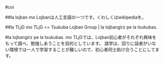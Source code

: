 #coi

##la lojban mo
Lojbanは人工言語の一つです。くわしくはwikipediaを。

##la TLjG mo
TLjG == Tsukuba Lojban Group | la lojbangirz pe la tsukubas.

#la lojbangirz pe la tsukubas. mo
TLjGでは、Lojban初心者がそれぞれ興味をもって調べ、勉強しあうことを目的としています。
語学は、回りに話者がいない環境では一人で学習することが難しいので、初心者同士助け合うことにしてます。



